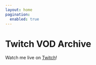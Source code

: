 ```yaml
---
layout: home
pagination:
  enabled: true
---
```

<h1>Twitch VOD Archive</h1>

<p>Watch me live on <a href="https://twitch.tv/blumewmew">Twitch</a>!</p>

